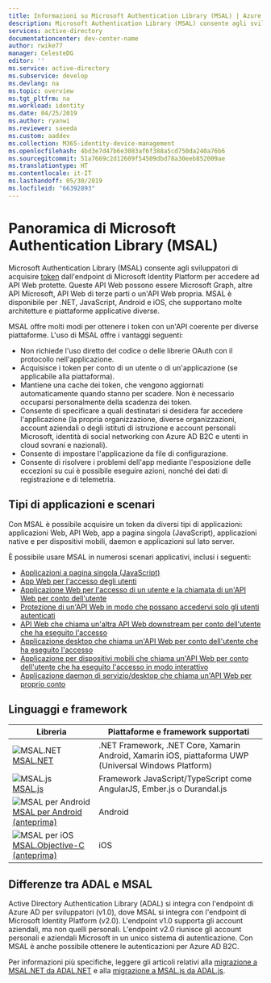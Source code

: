 ```yaml
---
title: Informazioni su Microsoft Authentication Library (MSAL) | Azure
description: Microsoft Authentication Library (MSAL) consente agli sviluppatori di applicazioni di acquisire token per chiamare API Web protette. Queste API Web possono essere Microsoft Graph, altre API Microsoft, API Web di terze parti o un'API Web propria. MSAL supporta più architetture e piattaforme applicative.
services: active-directory
documentationcenter: dev-center-name
author: rwike77
manager: CelesteDG
editor: ''
ms.service: active-directory
ms.subservice: develop
ms.devlang: na
ms.topic: overview
ms.tgt_pltfrm: na
ms.workload: identity
ms.date: 04/25/2019
ms.author: ryanwi
ms.reviewer: saeeda
ms.custom: aaddev
ms.collection: M365-identity-device-management
ms.openlocfilehash: 4bd3e7d47b6e3083af6f388a5cd750da240a76b6
ms.sourcegitcommit: 51a7669c2d12609f54509dbd78a30eeb852009ae
ms.translationtype: HT
ms.contentlocale: it-IT
ms.lasthandoff: 05/30/2019
ms.locfileid: "66392893"
---
```

# <a name="overview-of-microsoft-authentication-library-msal"></a>Panoramica di Microsoft Authentication Library (MSAL)
Microsoft Authentication Library (MSAL) consente agli sviluppatori di acquisire [token](developer-glossary.md#security-token) dall'endpoint di Microsoft Identity Platform per accedere ad API Web protette. Queste API Web possono essere Microsoft Graph, altre API Microsoft, API Web di terze parti o un'API Web propria. MSAL è disponibile per .NET, JavaScript, Android e iOS, che supportano molte architetture e piattaforme applicative diverse.

MSAL offre molti modi per ottenere i token con un'API coerente per diverse piattaforme. L'uso di MSAL offre i vantaggi seguenti:

* Non richiede l'uso diretto del codice o delle librerie OAuth con il protocollo nell'applicazione.
* Acquisisce i token per conto di un utente o di un'applicazione (se applicabile alla piattaforma).
* Mantiene una cache dei token, che vengono aggiornati automaticamente quando stanno per scadere. Non è necessario occuparsi personalmente della scadenza dei token.
* Consente di specificare a quali destinatari si desidera far accedere l'applicazione (la propria organizzazione, diverse organizzazioni, account aziendali o degli istituti di istruzione e account personali Microsoft, identità di social networking con Azure AD B2C e utenti in cloud sovrani e nazionali).
* Consente di impostare l'applicazione da file di configurazione.
* Consente di risolvere i problemi dell'app mediante l'esposizione delle eccezioni su cui è possibile eseguire azioni, nonché dei dati di registrazione e di telemetria.

## <a name="application-types-and-scenarios"></a>Tipi di applicazioni e scenari
Con MSAL è possibile acquisire un token da diversi tipi di applicazioni: applicazioni Web, API Web, app a pagina singola (JavaScript), applicazioni native e per dispositivi mobili, daemon e applicazioni sul lato server. 

È possibile usare MSAL in numerosi scenari applicativi, inclusi i seguenti:

* [Applicazioni a pagina singola (JavaScript)](scenario-spa-overview.md) 
* [App Web per l'accesso degli utenti](scenario-web-app-sign-user-overview.md)
* [Applicazione Web per l'accesso di un utente e la chiamata di un'API Web per conto dell'utente](scenario-web-app-call-api-overview.md)
* [Protezione di un'API Web in modo che possano accedervi solo gli utenti autenticati](scenario-protected-web-api-overview.md)
* [API Web che chiama un'altra API Web downstream per conto dell'utente che ha eseguito l'accesso](scenario-web-api-call-api-overview.md)
* [Applicazione desktop che chiama un'API Web per conto dell'utente che ha eseguito l'accesso](scenario-desktop-overview.md)
* [Applicazione per dispositivi mobili che chiama un'API Web per conto dell'utente che ha eseguito l'accesso in modo interattivo](scenario-mobile-overview.md)
* [Applicazione daemon di servizio/desktop che chiama un'API Web per proprio conto](scenario-daemon-overview.md)

## <a name="languages-and-frameworks"></a>Linguaggi e framework

| Libreria | Piattaforme e framework supportati|
| --- | --- | 
| ![MSAL.NET](media/sample-v2-code/logo_NET.png) <br/>[MSAL.NET](https://github.com/AzureAD/microsoft-authentication-library-for-dotnet)| .NET Framework, .NET Core, Xamarin Android, Xamarin iOS, piattaforma UWP (Universal Windows Platform)|
| ![MSAL.js](media/sample-v2-code/logo_js.png) <br/>[MSAL.js](https://github.com/AzureAD/microsoft-authentication-library-for-js)| Framework JavaScript/TypeScript come AngularJS, Ember.js o Durandal.js|
| ![MSAL per Android](media/sample-v2-code/logo_Android.png) <br/>[MSAL per Android (anteprima)](https://github.com/AzureAD/microsoft-authentication-library-for-android)|Android|
| ![MSAL per iOS](media/sample-v2-code/logo_iOS.png) <br/>[MSAL.Objective-C (anteprima)](https://github.com/AzureAD/microsoft-authentication-library-for-objc)|iOS|

## <a name="differences-between-adal-and-msal"></a>Differenze tra ADAL e MSAL
Active Directory Authentication Library (ADAL) si integra con l'endpoint di Azure AD per sviluppatori (v1.0), dove MSAL si integra con l'endpoint di Microsoft Identity Platform (v2.0). L'endpoint v1.0 supporta gli account aziendali, ma non quelli personali. L'endpoint v2.0 riunisce gli account personali e aziendali Microsoft in un unico sistema di autenticazione. Con MSAL è anche possibile ottenere le autenticazioni per Azure AD B2C.

Per informazioni più specifiche, leggere gli articoli relativi alla [migrazione a MSAL.NET da ADAL.NET](msal-net-migration.md) e alla [migrazione a MSAL.js da ADAL.js](msal-compare-msal-js-and-adal-js.md).

            